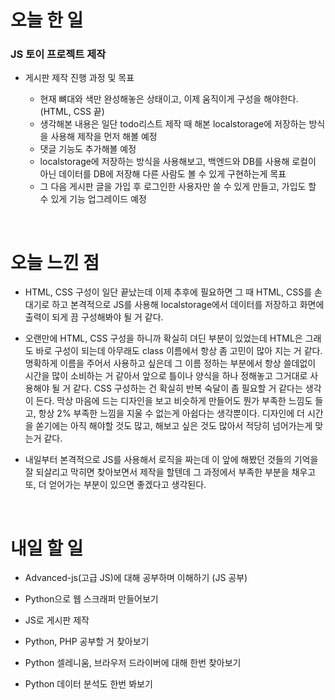 # 오늘 한 일

### JS 토이 프로젝트 제작

- 게시판 제작 진행 과정 및 목표

  - 현재 뼈대와 색만 완성해놓은 상태이고, 이제 움직이게 구성을 해야한다. (HTML, CSS 끝)
  - 생각해본 내용은 일단 todo리스트 제작 때 해본 localstorage에 저장하는 방식을 사용해 제작을 먼저 해볼 예정
  - 댓글 기능도 추가해볼 예정
  - localstorage에 저장하는 방식을 사용해보고, 백엔드와 DB를 사용해 로컬이 아닌 데이터를 DB에 저장해 다른 사람도 볼 수 있게 구현하는게 목표
  - 그 다음 게시판 글을 가입 후 로그인한 사용자만 쓸 수 있게 만들고, 가입도 할 수 있게 기능 업그레이드 예정

<br />

# 오늘 느낀 점

- HTML, CSS 구성이 일단 끝났는데 이제 추후에 필요하면 그 때 HTML, CSS를 손대기로 하고 본격적으로 JS를 사용해 localstorage에서 데이터를 저장하고 화면에 출력이 되게 끔 구성해봐야 될 거 같다.

- 오랜만에 HTML, CSS 구성을 하니까 확실히 뎌딘 부분이 있었는데 HTML은 그래도 바로 구성이 되는데 아무래도 class 이름에서 항상 좀 고민이 많아 지는 거 같다. 명확하게 이름을 주어서 사용하고 싶은데 그 이름 정하는 부분에서 항상 쓸데없이 시간을 많이 소비하는 거 같아서 앞으로 틀이나 양식을 하나 정해놓고 그거대로 사용해야 될 거 같다. CSS 구성하는 건 확실히 반복 숙달이 좀 필요할 거 같다는 생각이 든다. 막상 마음에 드는 디자인을 보고 비슷하게 만들어도 뭔가 부족한 느낌도 들고, 항상 2% 부족한 느낌을 지울 수 없는게 아쉽다는 생각뿐이다. 디자인에 더 시간을 쏟기에는 아직 해야할 것도 많고, 해보고 싶은 것도 많아서 적당히 넘어가는게 맞는거 같다.

- 내일부터 본격적으로 JS를 사용해서 로직을 짜는데 이 앞에 해봤던 것들의 기억을 잘 되살리고 막히면 찾아보면서 제작을 할텐데 그 과정에서 부족한 부분을 채우고 또, 더 얻어가는 부분이 있으면 좋겠다고 생각된다.

<br />

# 내일 할 일

- Advanced-js(고급 JS)에 대해 공부하며 이해하기 (JS 공부)

- Python으로 웹 스크래퍼 만들어보기

- JS로 게시판 제작

- Python, PHP 공부할 거 찾아보기

- Python 셀레니움, 브라우저 드라이버에 대해 한번 찾아보기

- Python 데이터 분석도 한번 봐보기
